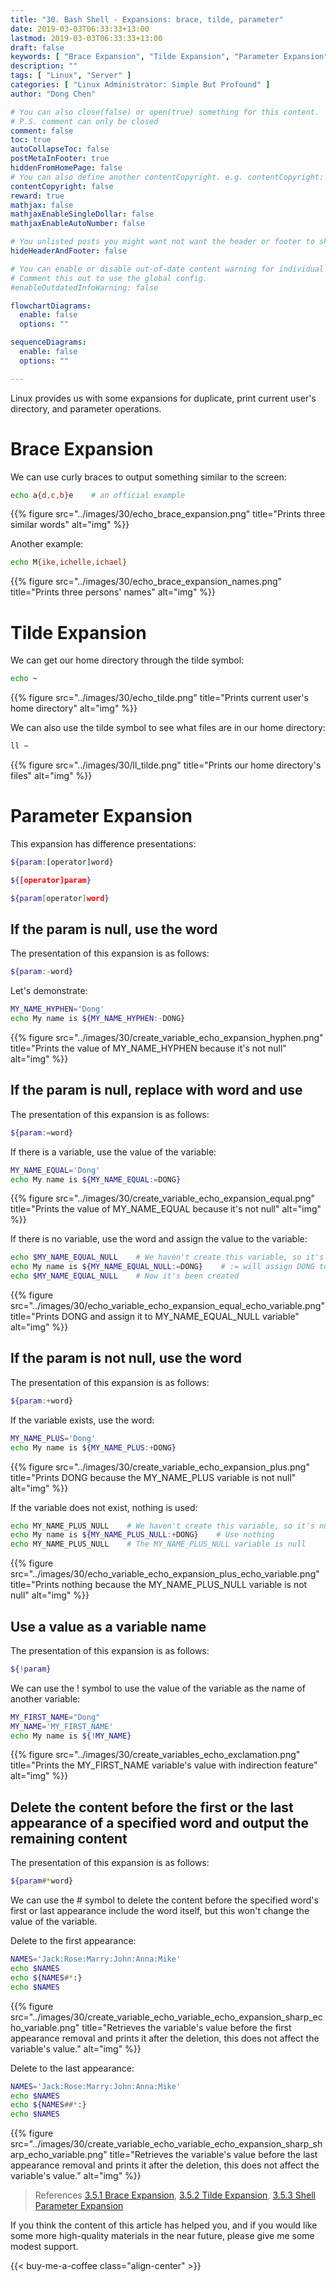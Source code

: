 ```yaml
---
title: "30. Bash Shell - Expansions: brace, tilde, parameter"
date: 2019-03-03T06:33:33+13:00
lastmod: 2019-03-03T06:33:33+13:00
draft: false
keywords: [ "Brace Expansion", "Tilde Expansion", "Parameter Expansion", "Use the Word if Param is Null", "Replace and Use the Word if Param is Null", "Use the Word if Param is Not Null", "Use Value as a Variable Name", "Delete the Content Before the First or Last Appearance" ]
description: ""
tags: [ "Linux", "Server" ]
categories: [ "Linux Administrator: Simple But Profound" ]
author: "Dong Chen"

# You can also close(false) or open(true) something for this content.
# P.S. comment can only be closed
comment: false
toc: true
autoCollapseToc: false
postMetaInFooter: true
hiddenFromHomePage: false
# You can also define another contentCopyright. e.g. contentCopyright: "This is another copyright."
contentCopyright: false
reward: true
mathjax: false
mathjaxEnableSingleDollar: false
mathjaxEnableAutoNumber: false

# You unlisted posts you might want not want the header or footer to show
hideHeaderAndFooter: false

# You can enable or disable out-of-date content warning for individual post.
# Comment this out to use the global config.
#enableOutdatedInfoWarning: false

flowchartDiagrams:
  enable: false
  options: ""

sequenceDiagrams: 
  enable: false
  options: ""

---
```


Linux provides us with some expansions for duplicate, print current user's directory, and parameter operations.

<!--more-->

# Brace Expansion

We can use curly braces to output something similar to the screen:

```bash
echo a{d,c,b}e    # an official example
```

{{% figure src="../images/30/echo_brace_expansion.png" title="Prints three similar words" alt="img" %}}

Another example:

```bash
echo M{ike,ichelle,ichael}
```

{{% figure src="../images/30/echo_brace_expansion_names.png" title="Prints three persons' names" alt="img" %}}

# Tilde Expansion

We can get our home directory through the tilde symbol:

```bash
echo ~
```

{{% figure src="../images/30/echo_tilde.png" title="Prints current user's home directory" alt="img" %}}

We can also use the tilde symbol to see what files are in our home directory:

```bash
ll ~
```

{{% figure src="../images/30/ll_tilde.png" title="Prints our home directory's files" alt="img" %}}

# Parameter Expansion

This expansion has difference presentations:

```bash
${param:[operator]word}
```

```bash
${[operator]param}
```

```bash
${param[operator]word}
```

## If the param is null, use the word

The presentation of this expansion is as follows:

```bash
${param:-word}
```

Let's demonstrate:

```bash
MY_NAME_HYPHEN='Dong'
echo My name is ${MY_NAME_HYPHEN:-DONG}
```

{{% figure src="../images/30/create_variable_echo_expansion_hyphen.png" title="Prints the value of MY_NAME_HYPHEN because it's not null" alt="img" %}}

## If the param is null, replace with word and use

The presentation of this expansion is as follows:

```bash
${param:=word}
```

If there is a variable, use the value of the variable:

```bash
MY_NAME_EQUAL='Dong'
echo My name is ${MY_NAME_EQUAL:=DONG}
```

{{% figure src="../images/30/create_variable_echo_expansion_equal.png" title="Prints the value of MY_NAME_EQUAL because it's not null" alt="img" %}}

If there is no variable, use the word and assign the value to the variable:

```bash
echo $MY_NAME_EQUAL_NULL    # We haven't create this variable, so it's null
echo My name is ${MY_NAME_EQUAL_NULL:=DONG}    # := will assign DONG to MY_NAME_EQUAL_NULL variable because it's null
echo $MY_NAME_EQUAL_NULL    # Now it's been created
```

{{% figure src="../images/30/echo_variable_echo_expansion_equal_echo_variable.png" title="Prints DONG and assign it to MY_NAME_EQUAL_NULL variable" alt="img" %}}

## If the param is not null, use the word

The presentation of this expansion is as follows:

```bash
${param:+word}
```

If the variable exists, use the word:

```bash
MY_NAME_PLUS='Dong'
echo My name is ${MY_NAME_PLUS:+DONG}
```

{{% figure src="../images/30/create_variable_echo_expansion_plus.png" title="Prints DONG because the MY_NAME_PLUS variable is not null" alt="img" %}}

If the variable does not exist, nothing is used:

```bash
echo MY_NAME_PLUS_NULL    # We haven't create this variable, so it's null
echo My name is ${MY_NAME_PLUS_NULL:+DONG}    # Use nothing
echo MY_NAME_PLUS_NULL    # The MY_NAME_PLUS_NULL variable is null
```

{{% figure src="../images/30/echo_variable_echo_expansion_plus_echo_variable.png" title="Prints nothing because the MY_NAME_PLUS_NULL variable is not null" alt="img" %}}

## Use a value as a variable name

The presentation of this expansion is as follows:

```bash
${!param}
```

We can use the ! symbol to use the value of the variable as the name of another variable:

```bash
MY_FIRST_NAME="Dong"
MY_NAME='MY_FIRST_NAME'
echo My name is ${!MY_NAME}
```

{{% figure src="../images/30/create_variables_echo_exclamation.png" title="Prints the MY_FIRST_NAME variable's value with indirection feature" alt="img" %}}

## Delete the content before the first or the last appearance of a specified word and output the remaining content

The presentation of this expansion is as follows:

```bash
${param#*word}
```

We can use the # symbol to delete the content before the specified word's first or last appearance include the word itself, but this won't change the value of the variable.

Delete to the first appearance:

```bash
NAMES='Jack:Rose:Marry:John:Anna:Mike'
echo $NAMES
echo ${NAMES#*:}
echo $NAMES
```

{{% figure src="../images/30/create_variable_echo_variable_echo_expansion_sharp_echo_variable.png" title="Retrieves the variable's value before the first appearance removal and prints it after the deletion, this does not affect the variable's value." alt="img" %}}

Delete to the last appearance:

```bash
NAMES='Jack:Rose:Marry:John:Anna:Mike'
echo $NAMES
echo ${NAMES##*:}
echo $NAMES
```

{{% figure src="../images/30/create_variable_echo_variable_echo_expansion_sharp_sharp_echo_variable.png" title="Retrieves the variable's value before the last appearance removal and prints it after the deletion, this does not affect the variable's value." alt="img" %}}

> References
> [3.5.1 Brace Expansion](https://www.gnu.org/software/bash/manual/html_node/Brace-Expansion.html),
> [3.5.2 Tilde Expansion](https://www.gnu.org/software/bash/manual/html_node/Tilde-Expansion.html),
> [3.5.3 Shell Parameter Expansion](https://www.gnu.org/software/bash/manual/html_node/Shell-Parameter-Expansion.html)

If you think the content of this article has helped you, and if you would like some more high-quality materials in the near future, please give me some modest support.

<!-- Buy Me a Coffee Button -->
{{< buy-me-a-coffee class="align-center" >}}

